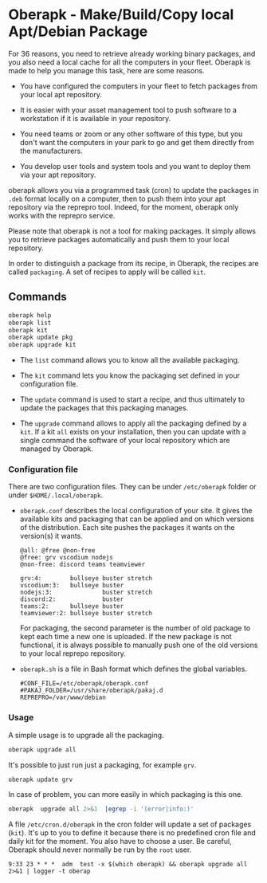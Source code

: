 # Oberapk - Make/Build/Copy local Apt/Debian Package

For 36 reasons, you need to retrieve already working binary packages,
and you also need a local cache for all the computers in your fleet.
Oberapk is made to help you manage this task, here are some reasons.

* You have configured the computers in your fleet to fetch packages
  from your local apt repository.

* It is easier with your asset management tool to push software
  to a workstation if it is available in your repository.

* You need teams or zoom or any other software of this type,
  but you don't want the computers in your park to go
  and get them directly from the manufacturers.

* You develop user tools and system tools and you want
  to deploy them via your apt repository.

oberapk allows you via a programmed task (cron) to update the packages
in `.deb` format locally on a computer,
then to push them into your apt repository via the reprepro tool.
Indeed, for the moment, oberapk only works with the reprepro service.

Please note that oberapk is not a tool for making packages.
It simply allows you to retrieve packages automatically
and push them to your local repository.

In order to distinguish a package from its recipe, in Oberapk,
the recipes are called `packaging`.
A set of recipes to apply will be called `kit`.

## Commands

```bash
oberapk help
oberapk list
oberapk kit
oberapk update pkg
oberapk upgrade kit
```

* The `list` command allows you to know all the available packaging.

* The `kit` command lets you know the packaging set
  defined in your configuration file.

* The `update` command is used to start a recipe, and thus ultimately
  to update the packages that this packaging manages.

 * The `upgrade` command allows to apply all the packaging defined
   by a `kit`.
   If a kit `all` exists on your installation, then you can update
   with a single command the software of your local repository
   which are managed by Oberapk.

### Configuration file

There are two configuration files.
They can be under `/etc/oberapk` folder or under `$HOME/.local/oberapk`.

* `oberapk.conf` describes the local configuration of your site.
  It gives the available kits and packaging that can be applied
  and on which versions of the distribution.
  Each site pushes the packages it wants on the version(s) it wants.

  ```
  @all: @free @non-free
  @free: grv vscodium nodejs
  @non-free: discord teams teamviewer
  
  grv:4:        bullseye buster stretch
  vscodium:3:   bullseye buster
  nodejs:3:              buster stretch
  discord:2:             buster
  teams:2:      bullseye buster
  teamviewer:2: bullseye buster stretch
  ```

  For packaging, the second parameter is the number of old package
  to kept each time a new one is uploaded.
  If the new package is not functional,
  it is always possible to manually push one of the old versions
  to your local reprepo repository.

* `oberapk.sh` is a file in Bash format which defines
  the global variables.

  ```
  #CONF_FILE=/etc/oberapk/oberapk.conf
  #PAKAJ_FOLDER=/usr/share/oberapk/pakaj.d
  REPREPRO=/var/www/debian
  ```

### Usage

A simple usage is to upgrade all the packaging.
```bash
oberapk upgrade all
```

It's possible to just run just a packaging, for example `grv`.
```bash
oberapk update grv
```

In case of problem, you can more easily in which packaging is this one.
```bash
oberapk  upgrade all 2>&1  |egrep -i '(error|info:)'
```

A file `/etc/cron.d/oberapk` in the cron folder will update a set of
packages (`kit`). It's up to you to define it because there is no
predefined cron file and daily kit for the moment.
You also have to choose a user.
Be careful, Oberapk should never normally be run by the `root` user.
```
9:33 23 * * *  adm  test -x $(which oberapk) && oberapk upgrade all 2>&1 | logger -t oberap
```
